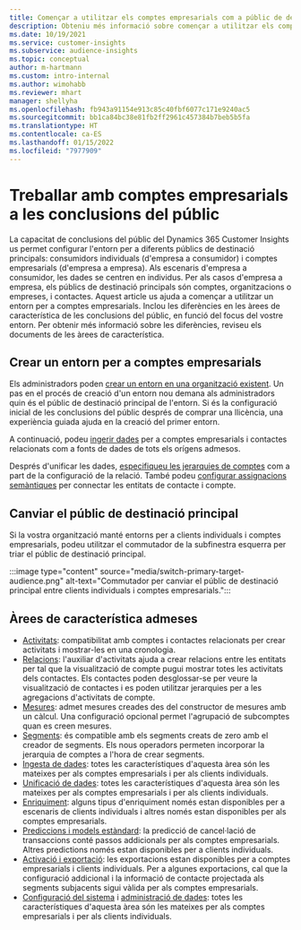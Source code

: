 ```yaml
---
title: Començar a utilitzar els comptes empresarials com a públic de destinació principal
description: Obteniu més informació sobre començar a utilitzar els comptes empresarials com a públic de destinació principal al Dynamics 365 Customer Insights.
ms.date: 10/19/2021
ms.service: customer-insights
ms.subservice: audience-insights
ms.topic: conceptual
author: m-hartmann
ms.custom: intro-internal
ms.author: wimohabb
ms.reviewer: mhart
manager: shellyha
ms.openlocfilehash: fb943a91154e913c85c40fbf6077c171e9240ac5
ms.sourcegitcommit: bb1ca84bc38e81fb2ff2961c457384b7beb5b5fa
ms.translationtype: HT
ms.contentlocale: ca-ES
ms.lasthandoff: 01/15/2022
ms.locfileid: "7977909"
---
```

# <a name="work-with-business-accounts-in-audience-insights"></a>Treballar amb comptes empresarials a les conclusions del públic

La capacitat de conclusions del públic del Dynamics 365 Customer Insights us permet configurar l'entorn per a diferents públics de destinació principals: consumidors individuals (d'empresa a consumidor) i comptes empresarials (d'empresa a empresa). Als escenaris d'empresa a consumidor, les dades se centren en individus. Per als casos d'empresa a empresa, els públics de destinació principals són comptes, organitzacions o empreses, i contactes. Aquest article us ajuda a començar a utilitzar un entorn per a comptes empresarials. Inclou les diferències en les àrees de característica de les conclusions del públic, en funció del focus del vostre entorn. Per obtenir més informació sobre les diferències, reviseu els documents de les àrees de característica. 

## <a name="create-an-environment-for-business-accounts"></a>Crear un entorn per a comptes empresarials

Els administradors poden [crear un entorn en una organització existent](create-environment.md). Un pas en el procés de creació d'un entorn nou demana als administradors quin és el públic de destinació principal de l'entorn. Si és la configuració inicial de les conclusions del públic després de comprar una llicència, una experiència guiada ajuda en la creació del primer entorn.

A continuació, podeu [ingerir dades](data-sources.md) per a comptes empresarials i contactes relacionats com a fonts de dades de tots els orígens admesos.

Després d'unificar les dades, [especifiqueu les jerarquies de comptes](relationships.md#set-up-account-hierarchies) com a part de la configuració de la relació. També podeu [configurar assignacions semàntiques](semantic-mappings.md) per connectar les entitats de contacte i compte. 

## <a name="switch-between-primary-target-audience"></a>Canviar el públic de destinació principal

Si la vostra organització manté entorns per a clients individuals i comptes empresarials, podeu utilitzar el commutador de la subfinestra esquerra per triar el públic de destinació principal.

:::image type="content" source="media/switch-primary-target-audience.png" alt-text="Commutador per canviar el públic de destinació principal entre clients individuals i comptes empresarials.":::

## <a name="supported-feature-areas"></a>Àrees de característica admeses

- [Activitats](activities.md): compatibilitat amb comptes i contactes relacionats per crear activitats i mostrar-les en una cronologia.
- [Relacions](relationships.md): l'auxiliar d'activitats ajuda a crear relacions entre les entitats per tal que la visualització de compte pugui mostrar totes les activitats dels contactes. Els contactes poden desglossar-se per veure la visualització de contactes i es poden utilitzar jerarquies per a les agregacions d'activitats de compte.
- [Mesures](measures.md): admet mesures creades des del constructor de mesures amb un càlcul. Una configuració opcional permet l'agrupació de subcomptes quan es creen mesures.
- [Segments](segments.md): és compatible amb els segments creats de zero amb el creador de segments. Els nous operadors permeten incorporar la jerarquia de comptes a l'hora de crear segments.
- [Ingesta de dades](data-sources.md): totes les característiques d'aquesta àrea són les mateixes per als comptes empresarials i per als clients individuals.
- [Unificació de dades](data-unification.md): totes les característiques d'aquesta àrea són les mateixes per als comptes empresarials i per als clients individuals.
- [Enriquiment](enrichment-hub.md): alguns tipus d'enriquiment només estan disponibles per a escenaris de clients individuals i altres només estan disponibles per als comptes empresarials.
- [Prediccions i models estàndard](predictions-overview.md): la predicció de cancel·lació de transaccions conté passos addicionals per als comptes empresarials. Altres predictions només estan disponibles per a clients individuals.
- [Activació i exportació](export-destinations.md): les exportacions estan disponibles per a comptes empresarials i clients individuals. Per a algunes exportacions, cal que la configuració addicional i la informació de contacte projectada als segments subjacents sigui vàlida per als comptes empresarials.
- [Configuració del sistema](system.md) i [administració de dades](permissions.md): totes les característiques d'aquesta àrea són les mateixes per als comptes empresarials i per als clients individuals.

